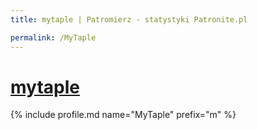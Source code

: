 ```yaml
---
title: mytaple | Patromierz - statystyki Patronite.pl

permalink: /MyTaple
---
```


# [mytaple](https://patronite.pl/MyTaple)

{% include profile.md name="MyTaple" prefix="m" %}
